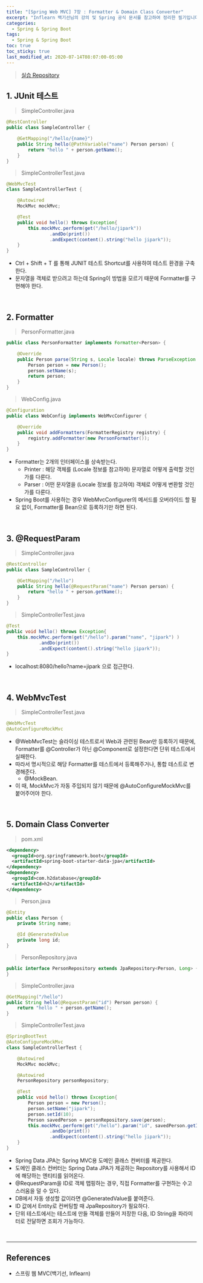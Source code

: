 ```yaml
---
title: "[Spring Web MVC] 7장 : Formatter & Domain Class Converter"
excerpt: "Inflearn 백기선님의 강의 및 Spring 공식 문서를 참고하여 정리한 필기입니다."
categories:
  - Spring & Spring Boot
tags:
  - Spring & Spring Boot
toc: true
toc_sticky: true
last_modified_at: 2020-07-14T08:07:00-05:00
---
```


> [실습 Repository](https://github.com/xlffm3/spring-learning-test/tree/inflearn-mvc)

## 1. JUnit 테스트

> SimpleController.java

```java
@RestController
public class SampleController {

    @GetMapping("/hello/{name}")
    public String hello(@PathVariable("name") Person person) {
        return "hello " + person.getName();
    }
}
```

> SimpleControllerTest.java

```java
@WebMvcTest
class SampleControllerTest {

    @Autowired
    MockMvc mockMvc;

    @Test
    public void hello() throws Exception{
        this.mockMvc.perform(get("/hello/jipark"))
                .andDo(print())
                .andExpect(content().string("hello jipark"));
    }
}
```

*	Ctrl + Shift + T 를 통해 JUNIT 테스트 Shortcut를 사용하여 테스트 환경을 구축한다.
*	문자열을 객체로 받으려고 하는데 Spring이 방법을 모르기 때문에 Formatter를 구현해야 한다.

<br>

## 2. Formatter

> PersonFormatter.java

```java
public class PersonFormatter implements Formatter<Person> {

    @Override
    public Person parse(String s, Locale locale) throws ParseException {
        Person person = new Person();
        person.setName(s);
        return person;
    }
}
```

> WebConfig.java

```java
@Configuration
public class WebConfig implements WebMvcConfigurer {

    @Override
    public void addFormatters(FormatterRegistry registry) {
        registry.addFormatter(new PersonFormatter());
    }
}
```

* Formatter는 2개의 인터페이스를 상속받는다.
  * Printer : 해당 객체를 (Locale 정보를 참고하여) 문자열로 어떻게 출력할 것인가를 다룬다.
  * Parser : 어떤 문자열을 (Locale 정보를 참고하여) 객체로 어떻게 변환할 것인가를 다룬다.
* Spring Boot를 사용하는 경우 WebMvcConfigurer의 메서드를 오버라이드 할 필요 없이, Formatter를 Bean으로 등록하기만 하면 된다.

<br>

## 3. @RequestParam

> SimpleController.java

```java
@RestController
public class SampleController {

    @GetMapping("/hello")
    public String hello(@RequestParam("name") Person person) {
        return "hello " + person.getName();
    }
}
```

> SimpleControllerTest.java

```java
@Test
public void hello() throws Exception{
    this.mockMvc.perform(get("/hello").param("name", "jipark") )
            .andDo(print())
            .andExpect(content().string("hello jipark"));
}
```

* localhost:8080/hello?name=jipark 으로 접근한다.

<br>

## 4. WebMvcTest

> SimpleControllerTest.java

```java
@WebMvcTest
@AutoConfigureMockMvc
```

* @WebMvcTest는 슬라이싱 테스트로서 Web과 관련된 Bean만 등록하기 때문에, Formatter를 @Controller가 아닌 @Component로 설정한다면 단위 테스트에서 실패한다.
* 따라서 명시적으로 해당 Formatter를 테스트에서 등록해주거나, 통합 테스트로 변경해준다.
  * @MockBean.
* 이 때, MockMvc가 자동 주입되지 않기 때문에 @AutoConfigureMockMvc를 붙어주어야 한다.

<br>

## 5. Domain Class Converter

> pom.xml

```xml
<dependency>
  <groupId>org.springframework.boot</groupId>
  <artifactId>spring-boot-starter-data-jpa</artifactId>
</dependency>
<dependency>
  <groupId>com.h2database</groupId>
  <artifactId>h2</artifactId>
</dependency>
```

> Person.java

```java
@Entity
public class Person {
    private String name;

    @Id @GeneratedValue
    private long id;
}
```

> PersonRepository.java

```java
public interface PersonRepository extends JpaRepository<Person, Long> {
}
```

> SimpleController.java

```java
@GetMapping("/hello")
public String hello(@RequestParam("id") Person person) {
    return "hello " + person.getName();
}
```

> SimpleControllerTest.java

```java
@SpringBootTest
@AutoConfigureMockMvc
class SampleControllerTest {

    @Autowired
    MockMvc mockMvc;

    @Autowired
    PersonRepository personRepository;

    @Test
    public void hello() throws Exception{
        Person person = new Person();
        person.setName("jipark");
        person.setId(10);
        Person savedPerson = personRepository.save(person);
        this.mockMvc.perform(get("/hello").param("id", savedPerson.getId() + ""))
                .andDo(print())
                .andExpect(content().string("hello jipark"));
    }
}
```

*	Spring Data JPA는 Spring MVC용 도메인 클래스 컨버터를 제공한다.
*	도메인 클래스 컨버터는 Spring Data JPA가 제공하는 Repository를 사용해서 ID에 해당하는 엔티티를 읽어온다.
*	@RequestParam을 ID로 객체 맵핑하는 경우, 직접 Formatter를 구현하는 수고스러움을 덜 수 있다.
*	DB에서 자동 생성할 값이라면 @GeneratedValue를 붙여준다.
*	ID 값에서 Entity로 컨버팅할 때 JpaRepository가 필요하다.
*	단위 테스트에서는 테스트에 만들 객체를 만들어 저장한 다음, ID String을 파라미터로 전달하면 조회가 가능하다.

<br>

---

## References

*	스프링 웹 MVC(백기선, Inflearn)
